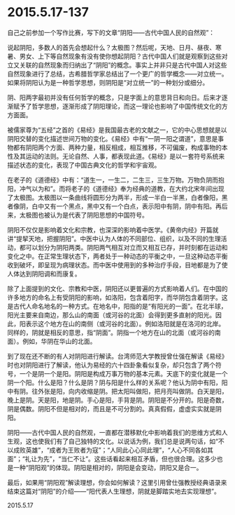 2015.5.17-137
=============
自己之前参加一个写作比赛，写下的文章“阴阳——古代中国人民的自然观”：

说起阴阳，多数人的首先会想起什么？太极图？然后呢，天地、日月、昼夜、寒暑、男女、上下等自然现象有没有使你想起阴阳？古代中国人们就是观察到这些对立又关联的自然现象而归纳出了“阴阳”的概念。事实上并非只是古代中国人对这些自然现象进行了总结，古希腊哲学家总结出了一个更广的哲学概念——对立统一。如果将阴阳认为是一种哲学思想，则阴阳是“对立统一”的一种划分或细分。

阴、阳两字最初并没有任何哲学的概念，只是字面上的意思背日和向日。后来才逐渐赋予了哲学思想，逐渐形成了阴阳理论，而这一理论也影响了中国传统文化的方方面面。

被儒家尊为“五经”之首的《易经》是我国最古老的文献之一，它的中心思想就是以阴阳交替的变化描述世间万物的变化。《易经》中有“一阴一阳之谓道”，意思是事物都有阴阳两个方面、两种力量，相反相成，相互推移，不可偏废，构成事物的本性及其运动的法则。无论自然、人事，都表现此道。《易经》是以一套符号系统来描述状态的变化，表现了中国古典文化的哲学和宇宙观。

在老子的《道德经》中有：“道生一，一生二，二生三，三生万物。万物负阴而抱阳，冲气以为和”。而将老子的《道德经》奉为经典的道教，在大约北宋年间出现了太极图。太极图以一条曲线将圆形分为两半，形成一半白一半黑，白者像阳，黑者像阴，白中又有一个黑点，黑中又有一个白点，表示阳中有阴，阴中有阳。再后来，太极图也被认为是代表了阴阳思想的中国符号。

阴阳不仅仅是影响着文化和宗教，也深深的影响着中医学。《黄帝内经》开篇就讲“提挈天地，把握阴阳”。中医中认为人体的不同部位、组织，以及不同的生理活动，都可以划分为阴阳两类。阴阳两气相互对立而又相互已存，并时刻都在运动和变化之中。在正常生理状态下，两者处于一种动态的平衡之中，一旦这种动态平衡收到破坏，即呈现为病理状态。而中医中使用到的多种治疗手段，目地都是为了使人体达到阴阳调和而康复。

除了上面提到的文化、宗教和中医，阴阳还以更普遍的方式影响着人们。在中国的许多地方的命名上有受阴阳的影响，如洛阳，包含着阳字，而华阴包含着阴字。这是古代人命名地名的一种方式。在地名中，阳指的是“有阳光的一面”。在北半球，阳光主要来自南边，那么山的南面（或河谷的北面）会得到更多直射的阳光。因此，阳表示这个地方在山的南侧（或河谷的北面）。例如洛阳就是在洛河的北岸。同样的，阴就是相反的意思，指“阴面”。阴指一个地方在山的北面（或河谷的南面）。例如，华阴在华山的北面。

到了现在还不断的有人对阴阳进行解读。台湾师范大学教授曾仕强在解读《易经》时也对阴阳进行了解读，他认为易经的六十四卦象看似复杂，却只包含了两个符号，一个是阴一个是阳。阴阳是构成万事万物的基本元素。天底下的变化就是一个阴一个阳。什么是阳？什么是阴？阴与阳是什么样的关系呢？他认为阴中有阳，阳中有阴。往外张是阳，向内收缩是阴。把太阳叫做阳，把月亮叫做阴。白天是阳，晚上是阴。天是阳，地是阴。手心是阳，手背是阴。阴阳是不分开的。阳是奇数，阴是偶数。阴阳不但是相对的，而且是不可分割的。真真假假，虚虚实实就是阴阳。

阴阳——古代中国人民的自然观，一直都在潜移默化中影响着我们的思维方式和人生观，这也使我们有了自己独特的文化。以说话为例，我们总是说两句话，如“不以成败英雄”，“成者为王败者为寇”；“人同此心心同此理”，“人心不同各如其面”；“礼让为先”，“当仁不让”。这些话看起来相互矛盾，但也很合理。这多少也是一种“阴阳观”的体现。阴阳是相对的，阴阳是会变动，阴阳又是合一。

最后，如果用“阴阳观”解读理想，你会如何解读？这里引用曾仕强教授经典语录来结束这篇对“阴阳”的介绍——“阳代表人生理想，阴就是脚踏实地去实现理想”。

2015.5.17